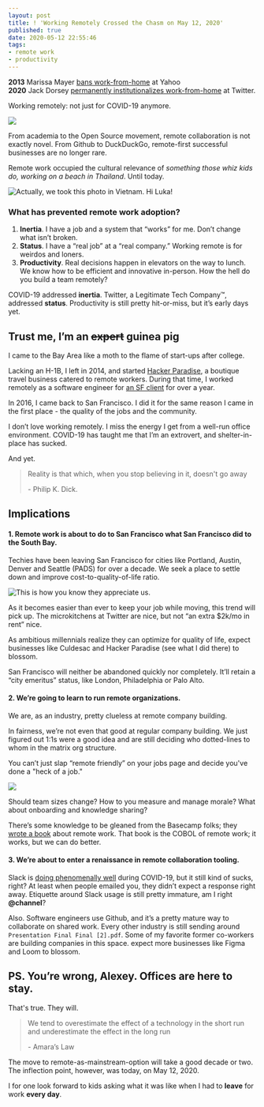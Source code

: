 ```yaml
---
layout: post
title: ! 'Working Remotely Crossed the Chasm on May 12, 2020'
published: true
date: 2020-05-12 22:55:46
tags:
- remote work
- productivity
---
```


**2013** Marissa Mayer [bans work-from-home](https://www.forbes.com/sites/jennagoudreau/2013/02/25/back-to-the-stone-age-new-yahoo-ceo-marissa-mayer-bans-working-from-home/#f12c67216672) at Yahoo <br />
**2020** Jack Dorsey [permanently institutionalizes work-from-home](https://www.buzzfeednews.com/article/alexkantrowitz/twitter-got-a-big-tax-break-to-stay-in-san-francisco-jack) at Twitter.

Working remotely: not just for COVID-19 anymore.


![](https://www.themarketingstudent.com/wp-content/uploads/2017/04/chasm-adoption-lifecycle.jpeg)

From academia to the Open Source movement, remote collaboration is not exactly novel. From Github to DuckDuckGo, remote-first successful businesses are no longer rare.

Remote work occupied the cultural relevance of _something those whiz kids do, working on a beach in Thailand_. Until today.

![Actually, we took this photo in Vietnam. Hi Luka!](https://pbs.twimg.com/media/CUt3QiFWEAA9DmH?format=jpg&name=small)




### What has prevented remote work adoption?
1. **Inertia**. I have a job and a system that “works” for me. Don’t change what isn’t broken.
2. **Status**. I have a “real job” at a “real company.” Working remote is for weirdos and loners.
3. **Productivity**. Real decisions happen in elevators on the way to lunch. We know how to be efficient and innovative in-person. How the hell do you build a team remotely?

COVID-19 addressed **inertia**. Twitter, a Legitimate Tech Company™️, addressed **status**. Productivity is still pretty hit-or-miss, but it’s early days yet.


## Trust me, I’m an ~~expert~~ guinea pig

I came to the Bay Area like a moth to the flame of start-ups after college.

Lacking an H-1B, I left in 2014, and started [Hacker Paradise](https://www.hackerparadise.org/), a boutique travel business catered to remote workers. During that time, I worked remotely as a software engineer for [an SF client](https://www.binti.com) for over a year.

In 2016, I came back to San Francisco. I did it for the same reason I came in the first place - the quality of the jobs and the community.

I don’t love working remotely. I miss the energy I get from a well-run office environment. COVID-19 has taught me that I’m an extrovert, and shelter-in-place has sucked.

And yet.


> Reality is that which, when you stop believing in it, doesn't go away
>
> \- Philip K. Dick.

## Implications
#### 1. Remote work is about to do to San Francisco what San Francisco did to the South Bay.

Techies have been leaving San Francisco for cities like Portland, Austin, Denver and Seattle (PADS) for over a decade. We seek a place to settle down and improve cost-to-quality-of-life ratio.

![This is how you know they appreciate us.](https://www.mercurynews.com/wp-content/uploads/2017/07/d6c879ffa3d044f8.jpg?w=720&h=540)


As it becomes easier than ever to keep your job while moving, this trend will pick up. The microkitchens at Twitter are nice, but not “an extra $2k/mo in rent” nice.

As ambitious millennials realize they can optimize for quality of life, expect businesses like Culdesac and Hacker Paradise (see what I did there) to blossom.

San Francisco will neither be abandoned quickly nor completely. It’ll retain a “city emeritus”  status, like London, Philadelphia or Palo Alto.


#### 2. We’re going to learn to run remote organizations.

We are, as an industry, pretty clueless at remote company building.

In fairness, we’re not even that good at regular company building. We just figured out 1:1s were a good idea and are still deciding who dotted-lines to whom in the matrix org structure.

You can’t just slap “remote friendly” on your jobs page and decide you've done a "heck of a job."

![](https://cdn.vox-cdn.com/thumbor/M1cEh6qPNBWgeXLJj49eLR-gJ2Q=/1400x1050/filters:format(jpeg)/cdn.vox-cdn.com/uploads/chorus_asset/file/18743612/afe8348117.jpg)


Should team sizes change? How to you measure and manage morale? What about onboarding and knowledge sharing?

There’s some knowledge to be gleaned from the Basecamp folks; they [wrote a book](https://basecamp.com/books/remote) about remote work. That book is the COBOL of remote work; it works, but we can do better.


#### 3. We’re about to enter a renaissance in remote collaboration tooling.

Slack is [doing phenomenally well](https://threadreaderapp.com/thread/1243000487365861376.html) during COVID-19, but it still kind of sucks, right? At least when people emailed you, they didn’t expect a response right away. Etiquette around Slack usage is still pretty immature, am I right **@channel**?

Also. Software engineers use Github, and it’s a pretty mature way to collaborate on shared work. Every other industry is still sending around `Presentation Final Final [2].pdf`. Some of my favorite former co-workers are building companies in this space. expect more businesses like Figma and Loom to blossom.


## PS. You’re wrong, Alexey. Offices are here to stay.

That's true. They will.

> We tend to overestimate the effect of a technology in the short run and underestimate the effect in the long run
>
> \- Amara’s Law

The move to remote-as-mainstream-option will take a good decade or two. The inflection point, however, was today, on May 12, 2020.

I for one look forward to kids asking what it was like when I had to **leave** for work **every day**.

